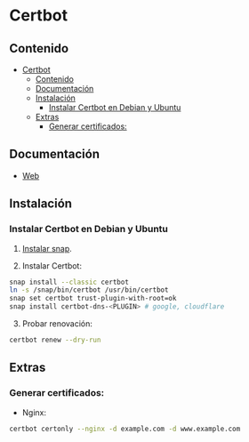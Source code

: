 # Certbot

## Contenido

- [Certbot](#certbot)
  - [Contenido](#contenido)
  - [Documentación](#documentación)
  - [Instalación](#instalación)
    - [Instalar Certbot en Debian y Ubuntu](#instalar-certbot-en-debian-y-ubuntu)
  - [Extras](#extras)
    - [Generar certificados:](#generar-certificados)

## Documentación

- [Web](https://certbot.eff.org)

## Instalación

### Instalar Certbot en Debian y Ubuntu

1. [Instalar snap](../sistemas_operativos/linux/gestor_paquetes/snap.md#instalar-snap-en-debian).

2. Instalar Certbot:
```sh
snap install --classic certbot
ln -s /snap/bin/certbot /usr/bin/certbot
snap set certbot trust-plugin-with-root=ok
snap install certbot-dns-<PLUGIN> # google, cloudflare
```

3. Probar renovación:
```sh
certbot renew --dry-run
```

## Extras

### Generar certificados:

- Nginx:
```sh
certbot certonly --nginx -d example.com -d www.example.com
```